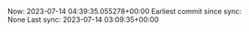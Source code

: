 Now: 2023-07-14 04:39:35.055278+00:00 Earliest commit since sync: None Last sync: 2023-07-14 03:09:35+00:00
